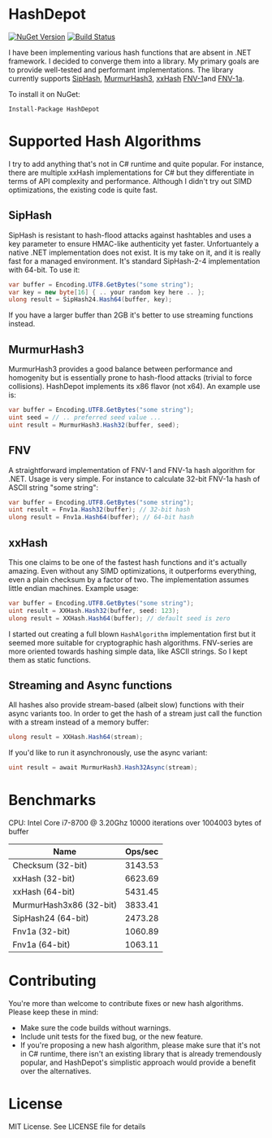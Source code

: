 # HashDepot
[![NuGet Version](https://img.shields.io/nuget/v/HashDepot.svg)](https://www.nuget.org/packages/HashDepot/)
[![Build Status](https://travis-ci.org/ssg/HashDepot.svg?branch=master)](https://travis-ci.org/ssg/HashDepot)

I have been implementing various hash functions that are absent in .NET framework. 
I decided to converge them into a library. My primary goals are to provide well-tested and 
performant implementations. The library currently supports [SipHash](https://131002.net/siphash/),
[MurmurHash3](https://en.wikipedia.org/wiki/MurmurHash), [xxHash](http://cyan4973.github.io/xxHash/)
[FNV-1](https://en.wikipedia.org/wiki/Fowler%E2%80%93Noll%E2%80%93Vo_hash_function#FNV-1_hash)and
[FNV-1a](https://en.wikipedia.org/wiki/Fowler%E2%80%93Noll%E2%80%93Vo_hash_function#FNV-1a_hash). 

To install it on NuGet:

    Install-Package HashDepot

# Supported Hash Algorithms
I try to add anything that's not in C# runtime and quite popular. For instance,
there are multiple xxHash implementations for C# but they differentiate in terms of API
complexity and performance. Although I didn't try out SIMD optimizations, the existing code
is quite fast.

## SipHash
SipHash is resistant to hash-flood attacks against hashtables and uses
a key parameter to ensure HMAC-like authenticity yet faster. Unfortuantely a native 
.NET implementation does not exist. It is my take on it, and it is really fast for a 
managed environment. It's standard SipHash-2-4 implementation with 64-bit. To use it:

```csharp
var buffer = Encoding.UTF8.GetBytes("some string");
var key = new byte[16] { .. your random key here .. };
ulong result = SipHash24.Hash64(buffer, key);
```

If you have a larger buffer than 2GB it's better to use streaming functions instead.

## MurmurHash3
MurmurHash3 provides a good balance between performance and homogenity but is 
essentially prone to hash-flood attacks (trivial to force collisions). HashDepot
implements its x86 flavor (not x64). An example use is:

```csharp
var buffer = Encoding.UTF8.GetBytes("some string");
uint seed = // .. preferred seed value ...
uint result = MurmurHash3.Hash32(buffer, seed);
```

## FNV
A straightforward implementation of FNV-1 and FNV-1a hash algorithm for .NET. Usage is 
very simple. For instance to calculate 32-bit FNV-1a hash of ASCII string "some string":

```csharp
var buffer = Encoding.UTF8.GetBytes("some string");
uint result = Fnv1a.Hash32(buffer); // 32-bit hash
ulong result = Fnv1a.Hash64(buffer); // 64-bit hash
```

## xxHash
This one claims to be one of the fastest hash functions and it's actually amazing. Even without any SIMD
optimizations, it outperforms everything, even a plain checksum by a factor of two. The implementation
assumes little endian machines. Example usage:

```csharp
var buffer = Encoding.UTF8.GetBytes("some string");
uint result = XXHash.Hash32(buffer, seed: 123);
ulong result = XXHash.Hash64(buffer); // default seed is zero
```
  
I started out creating a full blown `HashAlgorithm` implementation first but it seemed more 
suitable for cryptographic hash algorithms. FNV-series are more oriented towards hashing 
simple data, like ASCII strings. So I kept them as static functions.

## Streaming and Async functions
All hashes also provide stream-based (albeit slow) functions with their async variants too. In order to
get the hash of a stream just call the function with a stream instead of a memory buffer:

```csharp
ulong result = XXHash.Hash64(stream);
```

If you'd like to run it asynchronously, use the async variant:

```csharp
uint result = await MurmurHash3.Hash32Async(stream);
```

# Benchmarks

CPU: Intel Core i7-8700 @ 3.20Ghz
10000 iterations over 1004003 bytes of buffer

Name                     | Ops/sec
-------------------------|---------------------------
Checksum (32-bit)        |    3143.53
xxHash (32-bit)          |    6623.69
xxHash (64-bit)          |    5431.45
MurmurHash3x86 (32-bit)  |    3833.41
SipHash24 (64-bit)       |    2473.28
Fnv1a (32-bit)           |    1060.89
Fnv1a (64-bit)           |    1063.11

# Contributing
You're more than welcome to contribute fixes or new hash algorithms. Please keep these in mind:

- Make sure the code builds without warnings.
- Include unit tests for the fixed bug, or the new feature.
- If you're proposing a new hash algorithm, please make sure that it's not in C# runtime, there isn't an
  existing library that is already tremendously popular, and HashDepot's simplistic approach would provide
  a benefit over the alternatives.

# License
MIT License. See LICENSE file for details

